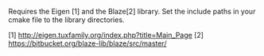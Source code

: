 Requires the Eigen [1] and the Blaze[2] library. 
Set the include paths in your cmake file to the library directories.

[1] http://eigen.tuxfamily.org/index.php?title=Main_Page
[2] https://bitbucket.org/blaze-lib/blaze/src/master/